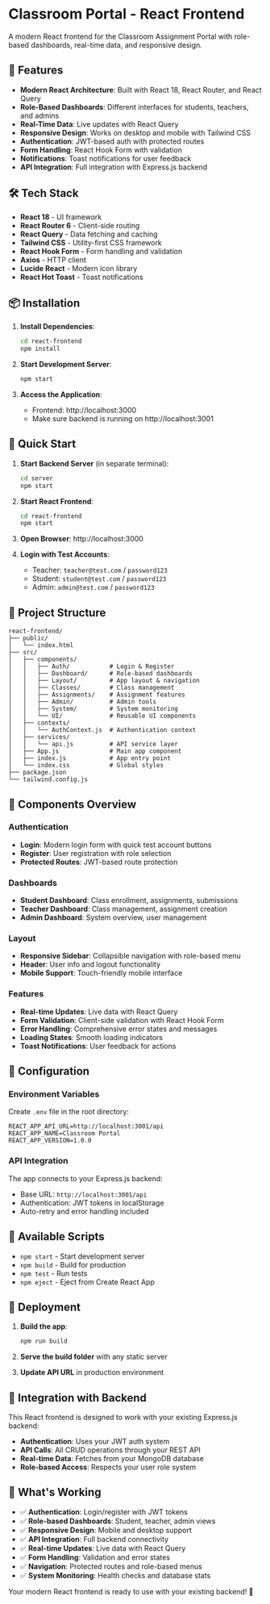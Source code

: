# Classroom Portal - React Frontend

A modern React frontend for the Classroom Assignment Portal with role-based dashboards, real-time data, and responsive design.

## 🚀 Features

- **Modern React Architecture**: Built with React 18, React Router, and React Query
- **Role-Based Dashboards**: Different interfaces for students, teachers, and admins
- **Real-Time Data**: Live updates with React Query
- **Responsive Design**: Works on desktop and mobile with Tailwind CSS
- **Authentication**: JWT-based auth with protected routes
- **Form Handling**: React Hook Form with validation
- **Notifications**: Toast notifications for user feedback
- **API Integration**: Full integration with Express.js backend

## 🛠️ Tech Stack

- **React 18** - UI framework
- **React Router 6** - Client-side routing
- **React Query** - Data fetching and caching
- **Tailwind CSS** - Utility-first CSS framework
- **React Hook Form** - Form handling and validation
- **Axios** - HTTP client
- **Lucide React** - Modern icon library
- **React Hot Toast** - Toast notifications

## 📦 Installation

1. **Install Dependencies**:
   ```bash
   cd react-frontend
   npm install
   ```

2. **Start Development Server**:
   ```bash
   npm start
   ```

3. **Access the Application**:
   - Frontend: http://localhost:3000
   - Make sure backend is running on http://localhost:3001

## 🎯 Quick Start

1. **Start Backend Server** (in separate terminal):
   ```bash
   cd server
   npm start
   ```

2. **Start React Frontend**:
   ```bash
   cd react-frontend
   npm start
   ```

3. **Open Browser**: http://localhost:3000

4. **Login with Test Accounts**:
   - Teacher: `teacher@test.com` / `password123`
   - Student: `student@test.com` / `password123`
   - Admin: `admin@test.com` / `password123`

## 📁 Project Structure

```
react-frontend/
├── public/
│   └── index.html
├── src/
│   ├── components/
│   │   ├── Auth/           # Login & Register
│   │   ├── Dashboard/      # Role-based dashboards
│   │   ├── Layout/         # App layout & navigation
│   │   ├── Classes/        # Class management
│   │   ├── Assignments/    # Assignment features
│   │   ├── Admin/          # Admin tools
│   │   ├── System/         # System monitoring
│   │   └── UI/             # Reusable UI components
│   ├── contexts/
│   │   └── AuthContext.js  # Authentication context
│   ├── services/
│   │   └── api.js          # API service layer
│   ├── App.js              # Main app component
│   ├── index.js            # App entry point
│   └── index.css           # Global styles
├── package.json
└── tailwind.config.js
```

## 🎨 Components Overview

### Authentication
- **Login**: Modern login form with quick test account buttons
- **Register**: User registration with role selection
- **Protected Routes**: JWT-based route protection

### Dashboards
- **Student Dashboard**: Class enrollment, assignments, submissions
- **Teacher Dashboard**: Class management, assignment creation
- **Admin Dashboard**: System overview, user management

### Layout
- **Responsive Sidebar**: Collapsible navigation with role-based menu
- **Header**: User info and logout functionality
- **Mobile Support**: Touch-friendly mobile interface

### Features
- **Real-time Updates**: Live data with React Query
- **Form Validation**: Client-side validation with React Hook Form
- **Error Handling**: Comprehensive error states and messages
- **Loading States**: Smooth loading indicators
- **Toast Notifications**: User feedback for actions

## 🔧 Configuration

### Environment Variables
Create `.env` file in the root directory:
```
REACT_APP_API_URL=http://localhost:3001/api
REACT_APP_NAME=Classroom Portal
REACT_APP_VERSION=1.0.0
```

### API Integration
The app connects to your Express.js backend:
- Base URL: `http://localhost:3001/api`
- Authentication: JWT tokens in localStorage
- Auto-retry and error handling included

## 🎯 Available Scripts

- `npm start` - Start development server
- `npm build` - Build for production
- `npm test` - Run tests
- `npm eject` - Eject from Create React App

## 🚀 Deployment

1. **Build the app**:
   ```bash
   npm run build
   ```

2. **Serve the build folder** with any static server

3. **Update API URL** in production environment

## 🔗 Integration with Backend

This React frontend is designed to work with your existing Express.js backend:

- **Authentication**: Uses your JWT auth system
- **API Calls**: All CRUD operations through your REST API
- **Real-time Data**: Fetches from your MongoDB database
- **Role-based Access**: Respects your user role system

## 🎉 What's Working

- ✅ **Authentication**: Login/register with JWT tokens
- ✅ **Role-based Dashboards**: Student, teacher, admin views
- ✅ **Responsive Design**: Mobile and desktop support
- ✅ **API Integration**: Full backend connectivity
- ✅ **Real-time Updates**: Live data with React Query
- ✅ **Form Handling**: Validation and error states
- ✅ **Navigation**: Protected routes and role-based menus
- ✅ **System Monitoring**: Health checks and database stats

Your modern React frontend is ready to use with your existing backend! 🚀